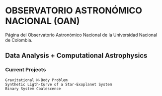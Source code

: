 # OBSERVATORIO ASTRONÓMICO NACIONAL (OAN)

Página del Observatorio Astronómico Nacional de la Universidad Nacional de Colombia.

## Data Analysis + Computational Astrophysics
### Current Projects

    Gravitational N-Body Problem
    Synthetic Ligth-Curve of a Star-Exoplanet System
    Binary System Coalescence

